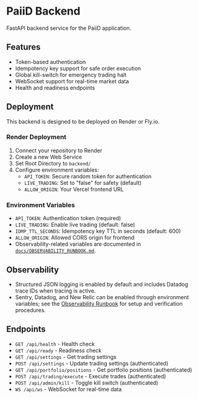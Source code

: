 # PaiiD Backend

FastAPI backend service for the PaiiD application.

## Features

- Token-based authentication
- Idempotency key support for safe order execution
- Global kill-switch for emergency trading halt
- WebSocket support for real-time market data
- Health and readiness endpoints

## Deployment

This backend is designed to be deployed on Render or Fly.io.

### Render Deployment

1. Connect your repository to Render
2. Create a new Web Service
3. Set Root Directory to `backend/`
4. Configure environment variables:
   - `API_TOKEN`: Secure random token for authentication
   - `LIVE_TRADING`: Set to "false" for safety (default)
   - `ALLOW_ORIGIN`: Your Vercel frontend URL

### Environment Variables

- `API_TOKEN`: Authentication token (required)
- `LIVE_TRADING`: Enable live trading (default: false)
- `IDMP_TTL_SECONDS`: Idempotency key TTL in seconds (default: 600)
- `ALLOW_ORIGIN`: Allowed CORS origin for frontend
- Observability-related variables are documented in
  [`docs/OBSERVABILITY_RUNBOOK.md`](docs/OBSERVABILITY_RUNBOOK.md).

## Observability

- Structured JSON logging is enabled by default and includes Datadog trace IDs
  when tracing is active.
- Sentry, Datadog, and New Relic can be enabled through environment variables;
  see the [Observability Runbook](docs/OBSERVABILITY_RUNBOOK.md) for setup and
  verification procedures.

## Endpoints

- `GET /api/health` - Health check
- `GET /api/ready` - Readiness check
- `GET /api/settings` - Get trading settings
- `POST /api/settings` - Update trading settings (authenticated)
- `GET /api/portfolio/positions` - Get portfolio positions (authenticated)
- `POST /api/trading/execute` - Execute trades (authenticated)
- `POST /api/admin/kill` - Toggle kill switch (authenticated)
- `WS /api/ws` - WebSocket for real-time data